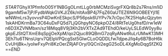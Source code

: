 $START$GhyX1PfmfoO05Y1NBGgOLmtLLg0rbMCMziSvgrFXQr8b2s7Rns/m1iD9gamM5w7jP/FydbWqkGVKJ/Z6k/nltAxBP4j7FqZ60aUTEZ6N9GOBEEYjl1EwNWmLrs3yovvsP4DwKnESkpcS/P56psk6UYPv7k7cOpc7K25HqAcQjzytm1skAHDKrmBa73C64uDxFQ5d7LjQGhpyNC6pkpOZ4/8RtTeUg0hsfD/rw1eWn6D3XZVNMbxn/sz18Mqq8V9j3Kh2bVXTxZAd9TEhdO/keUyLSLEdW0yy8ugkpEJStQTXmE8qSpjjOeXpM/qo2Qjuc89QBmG7zqRyANwtRuLrUMwK13MH3Eh7Iu6TNnsUqrv7QEIpVPQcgSst5GlwCLoOQDDLfw7djpeJ/Iq4y6B7BoH6kCvUHjBk+/yoIwFxyPri8KzOerZRjAFOry/0QCnl2egG25oDL4XgMoDqgSfZKQ==$END$